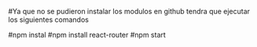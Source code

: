 #Ya que no se pudieron instalar los modulos en github tendra que ejecutar los siguientes comandos

#npm instal
#npm install react-router
#npm start

